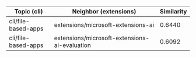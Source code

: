 | Topic (cli) | Neighbor (extensions) | Similarity |
|-------------|-------------------|------------|
| cli/file-based-apps | extensions/microsoft-extensions-ai | 0.6440 |
| cli/file-based-apps | extensions/microsoft-extensions-ai-evaluation | 0.6092 |
